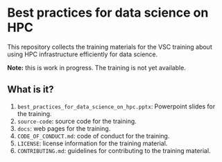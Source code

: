 # Best practices for data science on HPC

This repository collects the training materials for the VSC training about using
HPC infrastructure efficiently for data science.

**Note:** this is work in progress. The training is not yet available.

## What is it?

1. `best_practices_for_data_science_on_hpc.pptx`: Powerpoint slides for the training.
1. `source-code`: source code for the training.
1. `docs`: web pages for the training.
1. `CODE_OF_CONDUCT.md`: code of conduct for the training.
1. `LICENSE`: license information for the training material.
1. `CONTRIBUTING.md`: guidelines for contributing to the training material.
